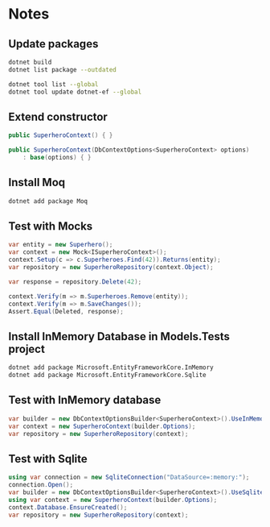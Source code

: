 # Notes

## Update packages

```bash
dotnet build
dotnet list package --outdated

dotnet tool list --global
dotnet tool update dotnet-ef --global
```

## Extend constructor

```csharp
public SuperheroContext() { }

public SuperheroContext(DbContextOptions<SuperheroContext> options)
    : base(options) { }
```

## Install Moq

```bash
dotnet add package Moq
```

## Test with Mocks

```csharp
var entity = new Superhero();
var context = new Mock<ISuperheroContext>();
context.Setup(c => c.Superheroes.Find(42)).Returns(entity);
var repository = new SuperheroRepository(context.Object);

var response = repository.Delete(42);

context.Verify(m => m.Superheroes.Remove(entity));
context.Verify(m => m.SaveChanges());
Assert.Equal(Deleted, response);
```

## Install InMemory Database in Models.Tests project

```bash
dotnet add package Microsoft.EntityFrameworkCore.InMemory
dotnet add package Microsoft.EntityFrameworkCore.Sqlite
```

## Test with InMemory database

```csharp
var builder = new DbContextOptionsBuilder<SuperheroContext>().UseInMemoryDatabase(nameof(<method>));
var context = new SuperheroContext(builder.Options);
var repository = new SuperheroRepository(context);
```

## Test with Sqlite

```csharp
using var connection = new SqliteConnection("DataSource=:memory:");
connection.Open();
var builder = new DbContextOptionsBuilder<SuperheroContext>().UseSqlite(connection);
using var context = new SuperheroContext(builder.Options);
context.Database.EnsureCreated();
var repository = new SuperheroRepository(context);
```
